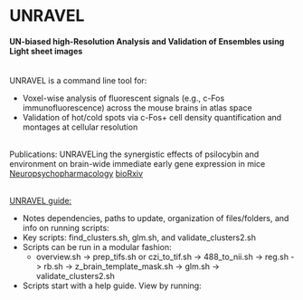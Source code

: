# UNRAVEL
#### UN-biased high-Resolution Analysis and Validation of Ensembles using Light sheet images 
\
UNRAVEL is a command line tool for:
* Voxel-wise analysis of fluorescent signals (e.g., c-Fos immunofluorescence) across the mouse brains in atlas space
* Validation of hot/cold spots via c-Fos+ cell density quantification and montages at cellular resolution

\
Publications: 
UNRAVELing the synergistic effects of psilocybin and environment on brain-wide immediate early gene expression in mice 
[Neuropsychopharmacology](https://www.nature.com/articles/s41386-023-01613-4)
[bioRxiv](https://www.biorxiv.org/content/10.1101/2023.02.19.528997v1)

\
[UNRAVEL guide:](https://office365stanford-my.sharepoint.com/:p:/g/personal/danrijs_stanford_edu/EbQN54e7SwRHgkmw3yn8fgcBz1xG22AICtZx8nsPrOLFtg?e=S159PM)
* Notes dependencies, paths to update, organization of files/folders, and info on running scripts:
* Key scripts: find_clusters.sh, glm.sh, and validate_clusters2.sh
* Scripts can be run in a modular fashion:
    * overview.sh -> prep_tifs.sh or czi_to_tif.sh -> 488_to_nii.sh -> reg.sh -> rb.sh -> z_brain_template_mask.sh -> glm.sh -> validate_clusters2.sh 
* Scripts start with a help guide. View by running: <script>.sh help

\
For command line interface help, please review [Unix tutorials](https://andysbrainbook.readthedocs.io/en/latest/index.html)

\
[Heifets lab guide to immunofluorescence staining, iDISCO+, & lightsheet fluorescence microscopy](https://docs.google.com/document/d/16yowBhiBQWz8_VX2t9Rf6Xo3Ub4YPYD6qeJP6vJo6P4/edit?usp=sharing)

\
Please send questions/suggestions to:
* Daniel Ryskamp Rijsketic (danrijs@stanford.edu)
* Austen Casey (abcasey@stanford.edu)
* Boris Heifets (bheifets@stanford.edu)
